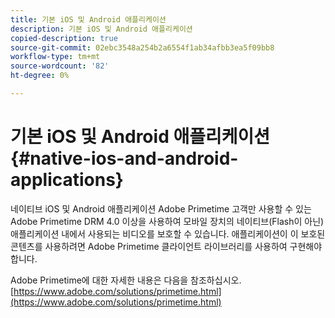 ```yaml
---
title: 기본 iOS 및 Android 애플리케이션
description: 기본 iOS 및 Android 애플리케이션
copied-description: true
source-git-commit: 02ebc3548a254b2a6554f1ab34afbb3ea5f09bb8
workflow-type: tm+mt
source-wordcount: '82'
ht-degree: 0%

---
```


# 기본 iOS 및 Android 애플리케이션{#native-ios-and-android-applications}

네이티브 iOS 및 Android 애플리케이션 Adobe Primetime 고객만 사용할 수 있는 Adobe Primetime DRM 4.0 이상을 사용하여 모바일 장치의 네이티브(Flash이 아닌) 애플리케이션 내에서 사용되는 비디오를 보호할 수 있습니다. 애플리케이션이 이 보호된 콘텐츠를 사용하려면 Adobe Primetime 클라이언트 라이브러리를 사용하여 구현해야 합니다.

Adobe Primetime에 대한 자세한 내용은 다음을 참조하십시오. [https://www.adobe.com/solutions/primetime.html](https://www.adobe.com/solutions/primetime.html)

